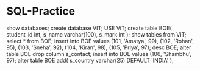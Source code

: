 # SQL-Practice
show databases;
create database VIT;
USE ViT;
create table BOE(
student_id int, 
s_name varchar(100), 
s_mark int
);
show tables from ViT;
select * from BOE;
insert into BOE values (101, 'Amatya', 99),
(102, 'Rohan', 95),
(103, 'Sneha', 92),
(104, 'Kiran', 98),
(105, 'Priya', 97);
desc BOE;
alter table BOE drop column s_contact;
insert into BOE values (106, 'Shambhu', 97);
alter table BOE add(
	s_country varchar(25) DEFAULT 'INDIA'
);
